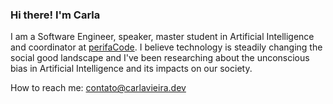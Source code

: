 ### Hi there! I'm Carla

I am a Software Engineer, speaker, master student in Artificial Intelligence and coordinator at [perifaCode](https://perifacode.com/). I believe technology is steadily changing the social good landscape and I've been researching about the unconscious bias in Artificial Intelligence and its impacts on our society.

How to reach me: contato@carlavieira.dev

<!--
**carlaprv/carlaprv** is a ✨ _special_ ✨ repository because its `README.md` (this file) appears on your GitHub profile.



